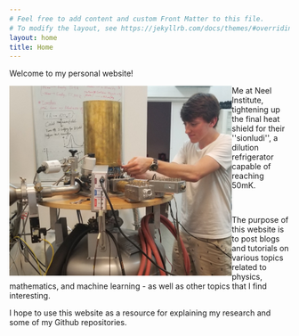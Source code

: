 ```yaml
---
# Feel free to add content and custom Front Matter to this file.
# To modify the layout, see https://jekyllrb.com/docs/themes/#overriding-theme-defaults
layout: home
title: Home
---
```

<link rel="stylesheet" type="text/css" href="https://github.com/JacobHA/JacobHA.github.io/css/style.css">

Welcome to my personal website!
<br>
<!-- Add an image here -->
<img align = "left" src="assets/20190626neelpic.PNG" width = 400px>

<div class = "container">
<p id = "padded-text">Me at Neel Institute, tightening up the final heat shield for their ''sionludi'', a dilution refrigerator capable of reaching 50mK.
</p>
</div>
<!-- <br clear="left"/> -->

<br>

The purpose of this website is to post blogs and tutorials on various topics related to physics, mathematics, and machine learning - as well as other topics that I find interesting.

I hope to use this website as a resource for explaining my research and some of my Github repositories.
<!-- 
P.S. There are:
You can find the source of this project
[here](https://github.com/SimonDosda/gp-blog). -->
